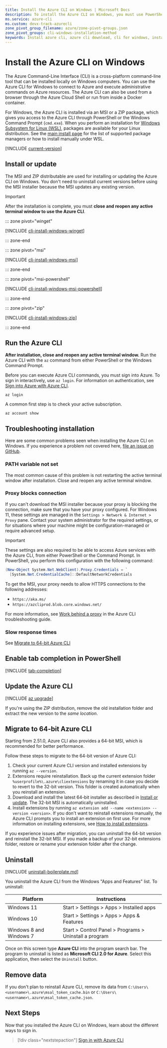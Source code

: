 ```yaml
---
title: Install the Azure CLI on Windows | Microsoft Docs
description: To install the Azure CLI on Windows, you must use PowerShell, or an MSI installer, which gives you access to the CLI through the Windows Command Prompt (CMD).
ms.service: azure-cli
ms.custom: devx-track-azurecli
zone_pivot_group_filename: azure/zone-pivot-groups.json
zone_pivot_groups: cli-windows-installation-method
keywords: Install azure cli, azure cli download, cli for windows, install azure cli on windows, azure cli windows, install azure cli windows
---
```


# Install the Azure CLI on Windows

The Azure Command-Line Interface (CLI) is a cross-platform command-line tool that can be installed
locally on Windows computers. You can use the Azure CLI for Windows to connect to Azure and execute
administrative commands on Azure resources. The Azure CLI can also be used from a browser through
the Azure Cloud Shell or run from inside a Docker container.

For Windows, the Azure CLI is installed via an MSI or a ZIP package, which gives you access to the
Azure CLI through PowerShell or the Windows Command Prompt (`cmd.exe`). When you perform an
installation for [Windows Subsystem for Linux (WSL)](/windows/wsl), packages are available for your Linux
distribution. See the [main install page][07] for the list of supported package managers or how to
install manually under WSL.

[!INCLUDE [current-version](includes/current-version.md)]

## Install or update

The MSI and ZIP distributable are used for installing or updating the Azure CLI on Windows. You
don't need to uninstall current versions before using the MSI installer because the MSI updates any
existing version.

> [!IMPORTANT]
> After the installation is complete, you must **close and reopen any active terminal window to use
> the Azure CLI**.

::: zone pivot="winget"

[!INCLUDE [cli-install-windows-winget](includes/cli-install-windows-winget.md)]

::: zone-end

::: zone pivot="msi"

[!INCLUDE [cli-install-windows-msi](includes/cli-install-windows-msi.md)]

::: zone-end

::: zone pivot="msi-powershell"

[!INCLUDE [cli-install-windows-msi-powershell](includes/cli-install-windows-msi-powershell.md)]

::: zone-end

::: zone pivot="zip"

[!INCLUDE [cli-install-windows-zip](includes/cli-install-windows-zip.md)]

::: zone-end

## Run the Azure CLI

**After installation, close and reopen any active terminal window.** Run the Azure CLI with the `az`
command from either PowerShell or the Windows Command Prompt.

Before you can execute Azure CLI commands, you must sign into Azure. To sign in interactively, use
`az login`. For information on authentication, see [Sign into Azure with Azure CLI][05].

```azurecli
az login
```

A common first step is to check your active subscription.

```azurecli
az account show
```

## Troubleshooting installation

Here are some common problems seen when installing the Azure CLI on Windows. If you experience a
problem not covered here, [file an issue on GitHub][06].

### PATH variable not set

The most common cause of this problem is not restarting the active terminal window after
installation. Close and reopen any active terminal window.

### Proxy blocks connection

If you can't download the MSI installer because your proxy is blocking the connection, make sure
that you have your proxy configured. For Windows 11, these settings are managed in the
`Settings > Network & Internet > Proxy` pane. Contact your system administrator for the required
settings, or for situations where your machine might be configuration-managed or require advanced
setup.

> [!IMPORTANT]
> These settings are also required to be able to access Azure services with the Azure CLI, from
> either PowerShell or the Command Prompt. In PowerShell, you perform this configuration with the
> following command:
>
> ```powershell
> (New-Object System.Net.WebClient).Proxy.Credentials = `
>   [System.Net.CredentialCache]::DefaultNetworkCredentials
> ```

To get the MSI, your proxy needs to allow HTTPS connections to the following addresses:

- `https://aka.ms/`
- `https://azcliprod.blob.core.windows.net/`

For more information, see [Work behind a proxy][01] in the Azure CLI troubleshooting guide.

### Slow response times

See [Migrate to 64-bit Azure CLI][04]

## Enable tab completion in PowerShell

[!INCLUDE [tab-completion](includes/tab-completion.md)]

## Update the Azure CLI

[!INCLUDE [az upgrade](includes/az-upgrade.md)]

If you're using the ZIP distribution, remove the old installation folder and extract the new version
to the _same location_.

## Migrate to 64-bit Azure CLI

Starting from 2.51.0, Azure CLI also provides a 64-bit MSI, which is recommended for better
performance.

Follow these steps to migrate to the 64-bit version of Azure CLI:

1. Check your current Azure CLI version and installed extensions by running `az --version`.
1. Extensions require reinstallation. Back up the current extension folder
   `%userprofile%\.azure\cliextensions` by renaming it in case you decide to revert to the 32-bit
   version. This folder is created automatically when you reinstall an extension.
1. Download and install the latest 64-bit installer as described in [Install or update][03]. The
   32-bit MSI is automatically uninstalled.
1. Install extensions by running `az extension add --name <extension> --version <version>`. If you
   don't want to reinstall extensions manually, the Azure CLI prompts you to install an extension on
   first use. For more information on installing extensions, see [How to install extensions][02].

If you experience issues after migration, you can uninstall the 64-bit version and reinstall the
32-bit MSI. If you made a backup of your 32-bit extensions folder, restore or rename your extension
folder after the change.

## Uninstall

[!INCLUDE [uninstall-boilerplate.md](includes/uninstall-boilerplate.md)]

You uninstall the Azure CLI from the Windows "Apps and Features" list. To uninstall:

|        Platform         |                      Instructions                      |
| ----------------------- | ------------------------------------------------------ |
| Windows 11              | Start > Settings > Apps > Installed apps               |
| Windows 10              | Start > Settings > Apps > Apps & Features              |
| Windows 8 and Windows 7 | Start > Control Panel > Programs > Uninstall a program |

Once on this screen type __Azure CLI__ into the program search bar. The program to uninstall is
listed as __Microsoft CLI 2.0 for Azure__. Select this application, then select the `Uninstall`
button.

## Remove data

If you don't plan to reinstall Azure CLI, remove its data from
`C:\Users\<username>\.azure\msal_token_cache.bin` or
`C:\Users\<username>\.azure\msal_token_cache.json`.

## Next Steps

Now that you installed the Azure CLI on Windows, learn about the different ways to sign in.

> [!div class="nextstepaction"]
> [Sign in with Azure CLI][05]

<!-- link references -->

[01]: ./use-azure-cli-successfully-troubleshooting.md#work-behind-a-proxy
[02]: /cli/azure/azure-cli-extensions-overview#how-to-install-extensions
[03]: #install-or-update
[04]: #migrate-to-64-bit-azure-cli
[05]: authenticate-azure-cli.md
[06]: https://github.com/Azure/azure-cli/issues
[07]: install-azure-cli.md
